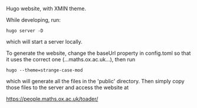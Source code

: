 Hugo website, with XMIN theme.

While developing, run:

`hugo server -D`

which will start a server locally.

To generate the website, change the baseUrl property in config.toml so that
it uses the correct one (...maths.ox.ac.uk...), then run

`hugo --theme=strange-case-mod`

which will generate all the files in the 'public' directory. Then simply
copy those files to the server and access the website at

https://people.maths.ox.ac.uk/toader/



